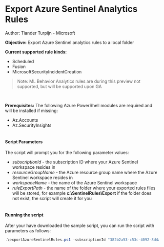 # Export Azure Sentinel Analytics Rules
Author: Tiander Turpijn - Microsoft

**Objective:** Export Azure Sentinel analytics rules to a local folder <br/>

**Current supported rule kinds:**
* Scheduled
* Fusion
* MicrosoftSecurityIncidentCreation

> Note: ML Behavior Analytics rules are during this preview not supported, but will be supported upon GA

<br/>

**Prerequisites:**
The following Azure PowerShell modules are required and will be installed if missing:
* Az.Accounts
* Az.SecurityInsights
<br/><br/>

#### Script Parameters
The script will prompt you for the following parameter values:
* *subscriptionId* - the subscription ID where your Azure Sentinel workspace resides in
* *resourceGroupName* - the Azure resource group name where the Azure Sentinel workspace resides in
* *workspaceName* - the name of the Azure Sentinel workspace
* *ruleExportPath* - the name of the folder where your exported rules files will be stored, for example **c:\SentinelRules\Export** if the folder does not exist, the script will create it for you
<br/><br/>

#### Running the script
After your have downloaded the sample script, you can run the script with parameters as follows:
```powershell
.\exportAzureSentinelRules.ps1 -subscriptionId "382b2a53-c53c-4092-8d4a-7210f6a44a0c" -resourceGroupName "mySentinelRG" -workspaceName "Sentinelworkspace" -ruleExportPath "C:\SentinelRules\Export"
```
